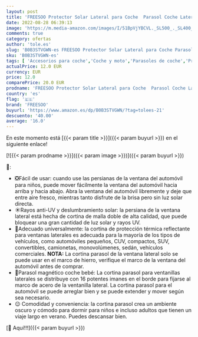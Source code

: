 ```yaml
---
layout: post
title: 'FREESOO Protector Solar Lateral para Coche  Parasol Coche Lateral  Parasol Coche Infantil  Lateral Parasol Coche Bebe  Coche Sun Shade con Imanes Refleja y Absorbe los Rayos UV y la Luz Solar 2 PCS'
date: 2022-08-28 06:39:13
image: 'https://m.media-amazon.com/images/I/51BpVjYBCVL._SL500_._SL400_.jpg'
comments: true
category: ofertas
author: 'tole.es'
slug: 'B0B3STVGWN-es FREESOO Protector Solar Lateral para Coche Parasol Coche...'
sku: 'B0B3STVGWN-es'
tags: [ 'Accesorios para coche','Coche y moto','Parasoles de coche','Protector solar lateral para coche','bebe','freesoo','🇪🇸', ]
actualPrice: 12.0 EUR
currency: EUR
price: 12.0
comparePrice: 20.0 EUR
prodname: 'FREESOO Protector Solar Lateral para Coche  Parasol Coche Lateral  Parasol Coche Infantil  Lateral Parasol Coche Bebe  Coche Sun Shade con Imanes Refleja y Absorbe los Rayos UV y la Luz Solar 2 PCS'
country: 'es'
flag: '🇪🇸'
brand: 'FREESOO'
buyurl: 'https://www.amazon.es/dp/B0B3STVGWN/?tag=tolees-21'
descuento: '40.00'
average: '16.0'
---
```


En este momento está [{{< param title >}}]({{< param buyurl >}}) en el siguiente enlace!

[![{{< param prodname >}}]({{< param image >}})]({{< param buyurl >}})

🔎:

- ❎Fácil de usar: cuando use las persianas de la ventana del automóvil para niños, puede mover fácilmente la ventana del automóvil hacia arriba y hacia abajo. Abra la ventana del automóvil libremente y deje que entre aire fresco, mientras tanto disfrute de la brisa pero sin luz solar directa.
- ☀️Rayos anti-UV y deslumbramiento solar: la persiana de la ventana lateral está hecha de cortina de malla doble de alta calidad, que puede bloquear una gran cantidad de luz solar y rayos UV.
- 🚗Adecuado universalmente: la cortina de protección térmica reflectante para ventanas laterales es adecuada para la mayoría de los tipos de vehículos, como automóviles pequeños, CUV, compactos, SUV, convertibles, camionetas, monovolúmenes, sedán, vehículos comerciales. <b>NOTA:</b> La cortina parasol de la ventana lateral solo se puede usar en el marco de hierro, verifique el marco de la ventana del automóvil antes de comprar.
- 🧲Parasol magnético coche bebé: La cortina parasol para ventanillas laterales se distribuye con 16 potentes imanes en el borde para fijarse al marco de acero de la ventanilla lateral. La cortina parasol para el automóvil se puede arreglar bien y se puede extender y mover según sea necesario.
- 😉 Comodidad y conveniencia: la cortina parasol crea un ambiente oscuro y cómodo para dormir para niños e incluso adultos que tienen un viaje largo en verano. Puedes descansar bien.

[🛒 Aquí!!!]({{< param buyurl >}})
